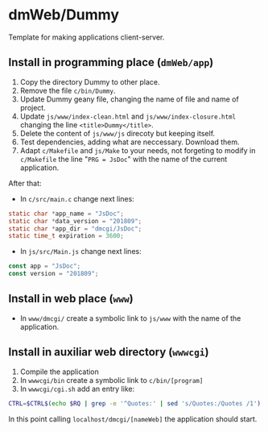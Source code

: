 dmWeb/Dummy
===========

Template for making applications client-server.

Install in programming place (`dmWeb/app`)
----------------------------

1. Copy the directory Dummy to other place.
1. Remove the file `c/bin/Dummy`.
1. Update Dummy geany file, changing the name of file and name of project.
1. Update `js/www/index-clean.html` and `js/www/index-closure.html` changing
   the line `<title>Dummy</title>`.
1. Delete the content of `js/www/js` direcoty but keeping itself.
1. Test dependencies, adding what are neccessary. Download them.
1. Adapt `c/Makefile` and `js/Make` to your needs, not forgeting to modify in
`c/Makefile` the line "`PRG = JsDoc`" with the name of the current application.

After that:

- In `c/src/main.c` change next lines:
```c
static char *app_name = "JsDoc";
static char *data_version = "201809";
static char *app_dir = "dmcgi/JsDoc";
static time_t expiration = 3600;
```
- In `js/src/Main.js` change next lines:
```javascript
const app = "JsDoc";
const version = "201809";
```

Install in web place (`www`)
--------------------------

- In `www/dmcgi/` create a symbolic link to `js/www` with the name of the 
  application.

Install in auxiliar web directory (`wwwcgi`)
--------------------------------------------

1. Compile the application
2. In `wwwcgi/bin` create a symbolic link to `c/bin/[program]`
3. In `wwwcgi/cgi.sh` add an entry like:
```bash
CTRL=$CTRL$(echo $RQ | grep -e '^Quotes:' | sed 's/Quotes:/Quotes /1')
```
In this point calling `localhost/dmcgi/[nameWeb]` the application should 
start.

